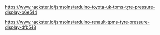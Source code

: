 https://www.hackster.io/jsmsolns/arduino-toyota-uk-tpms-tyre-pressure-display-b6e544

https://www.hackster.io/jsmsolns/arduino-renault-tpms-tyre-pressure-display-dfb548